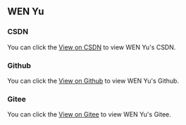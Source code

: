 ## WEN Yu

### CSDN
You can click the [View on CSDN](https://blog.csdn.net/qq3553685) to view WEN Yu's CSDN.

### Github
You can click the [View on Github](https://github.com/wenyu1107) to view WEN Yu's Github.

### Gitee
You can click the [View on Gitee](https://gitee.com/wenyu1107) to view WEN Yu's Gitee.
